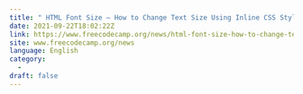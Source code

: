 ```yaml
---
title: " HTML Font Size – How to Change Text Size Using Inline CSS Style "
date: 2021-09-22T18:02:22Z
link: https://www.freecodecamp.org/news/html-font-size-how-to-change-text-size-using-inline-css-style/?utm_medium=RSS&utm_source=news.12bit.vn
site: www.freecodecamp.org/news
language: English
category:
  -   
draft: false
---
```

